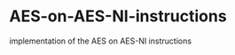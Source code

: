 AES-on-AES-NI-instructions
==========================

implementation of the AES on AES-NI instructions
